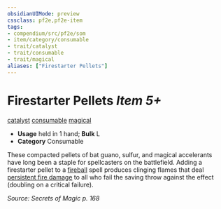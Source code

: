 ```yaml
---
obsidianUIMode: preview
cssclass: pf2e,pf2e-item
tags:
- compendium/src/pf2e/som
- item/category/consumable
- trait/catalyst
- trait/consumable
- trait/magical
aliases: ["Firestarter Pellets"]
---
```

# Firestarter Pellets *Item 5+*  
[catalyst](../../../rules/traits/catalyst-som.md)  [consumable](../../../rules/traits/consumable.md)  [magical](../../../rules/traits/magical.md)  

- **Usage** held in 1 hand; **Bulk** L
- **Category** Consumable

These compacted pellets of bat guano, sulfur, and magical accelerants have long been a staple for spellcasters on the battlefield. Adding a firestarter pellet to a [fireball](../../spells/fireball.md) spell produces clinging flames that deal [persistent fire damage](../../../rules/conditions.md#Persistent%20Damage) to all who fail the saving throw against the effect (doubling on a critical failure).

*Source: Secrets of Magic p. 168*